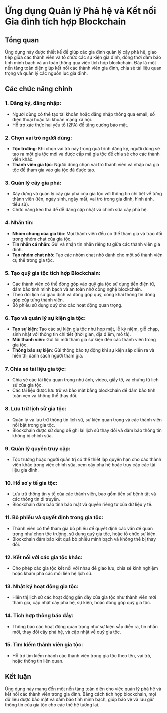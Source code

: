 # Ứng dụng Quản lý Phả hệ và Kết nối Gia đình tích hợp Blockchain

## Tổng quan

Ứng dụng này được thiết kế để giúp các gia đình quản lý cây phả hệ, giao tiếp giữa các thành viên và tổ chức các sự kiện gia đình, đồng thời đảm bảo tính minh bạch và an toàn thông qua việc tích hợp blockchain. Đây là một nền tảng toàn diện giúp kết nối các thành viên gia đình, chia sẻ tài liệu quan trọng và quản lý các nguồn lực gia đình.

## Các chức năng chính

### 1. Đăng ký, đăng nhập:
- Người dùng có thể tạo tài khoản hoặc đăng nhập thông qua email, số điện thoại hoặc tài khoản mạng xã hội.
- Hỗ trợ xác thực hai yếu tố (2FA) để tăng cường bảo mật.

### 2. Chọn vai trò người dùng:
- **Tộc trưởng**: Khi chọn vai trò này trong quá trình đăng ký, người dùng sẽ tạo ra một gia tộc mới và được cấp mã gia tộc để chia sẻ cho các thành viên khác.
- **Thành viên gia tộc**: Người dùng chọn vai trò thành viên và nhập mã gia tộc để tham gia vào gia tộc đã được tạo.

### 3. Quản lý cây gia phả:
- Xây dựng và quản lý cây gia phả của gia tộc với thông tin chi tiết về từng thành viên (tên, ngày sinh, ngày mất, vai trò trong gia đình, hình ảnh, tiểu sử).
- Chức năng kéo thả để dễ dàng cập nhật và chỉnh sửa cây phả hệ.

### 4. Nhắn tin:
- **Nhóm chung của gia tộc**: Mọi thành viên đều có thể tham gia và trao đổi trong nhóm chat của gia tộc.
- **Tin nhắn cá nhân**: Gửi và nhận tin nhắn riêng tư giữa các thành viên gia đình.
- **Tạo nhóm chat nhỏ**: Tạo các nhóm chat nhỏ dành cho một số thành viên cụ thể trong gia tộc.

### 5. Tạo quỹ gia tộc tích hợp Blockchain:
- Các thành viên có thể đóng góp vào quỹ gia tộc sử dụng tiền điện tử, đảm bảo tính minh bạch và an toàn nhờ công nghệ blockchain.
- Theo dõi lịch sử giao dịch và đóng góp quỹ, công khai thông tin đóng góp của từng thành viên.
- Bỏ phiếu sử dụng quỹ cho các hoạt động quan trọng.

### 6. Tạo và quản lý sự kiện gia tộc:
- **Tạo sự kiện**: Tạo các sự kiện gia tộc như họp mặt, lễ kỷ niệm, giỗ chạp, sinh nhật với thông tin chi tiết (thời gian, địa điểm, mô tả).
- **Mời thành viên**: Gửi lời mời tham gia sự kiện đến các thành viên trong gia tộc.
- **Thông báo sự kiện**: Gửi thông báo tự động khi sự kiện sắp diễn ra và hiển thị danh sách người tham gia.

### 7. Chia sẻ tài liệu gia tộc:
- Chia sẻ các tài liệu quan trọng như ảnh, video, giấy tờ, và chứng từ lịch sử của gia tộc.
- Các tài liệu được lưu trữ và bảo mật bằng blockchain để đảm bảo tính toàn vẹn và không thể thay đổi.

### 8. Lưu trữ lịch sử gia tộc:
- Quản lý và lưu trữ thông tin lịch sử, sự kiện quan trọng và các thành viên nổi bật trong gia tộc.
- Blockchain được sử dụng để ghi lại lịch sử thay đổi và đảm bảo thông tin không bị chỉnh sửa.

### 9. Quản lý quyền truy cập:
- Tộc trưởng hoặc người quản trị có thể thiết lập quyền hạn cho các thành viên khác trong việc chỉnh sửa, xem cây phả hệ hoặc truy cập các tài liệu gia đình.

### 10. Hồ sơ y tế gia tộc:
- Lưu trữ thông tin y tế của các thành viên, bao gồm tiền sử bệnh tật và các thông tin di truyền.
- Blockchain đảm bảo tính bảo mật và quyền riêng tư của dữ liệu y tế.

### 11. Bỏ phiếu và quyết định trong gia tộc:
- Thành viên có thể tham gia bỏ phiếu để quyết định các vấn đề quan trọng như chọn tộc trưởng, sử dụng quỹ gia tộc, hoặc tổ chức sự kiện.
- Blockchain đảm bảo kết quả bỏ phiếu minh bạch và không thể bị thay đổi.

### 12. Kết nối với các gia tộc khác:
- Cho phép các gia tộc kết nối với nhau để giao lưu, chia sẻ kinh nghiệm hoặc khám phá các mối liên hệ lịch sử.

### 13. Nhật ký hoạt động gia tộc:
- Hiển thị lịch sử các hoạt động gần đây của gia tộc như thành viên mới tham gia, cập nhật cây phả hệ, sự kiện, hoặc đóng góp quỹ gia tộc.

### 14. Tích hợp thông báo đẩy:
- Thông báo các hoạt động quan trọng như sự kiện sắp diễn ra, tin nhắn mới, thay đổi cây phả hệ, và cập nhật về quỹ gia tộc.

### 15. Tìm kiếm thành viên gia tộc:
- Hỗ trợ tìm kiếm nhanh các thành viên trong gia tộc theo tên, vai trò, hoặc thông tin liên quan.

## Kết luận

Ứng dụng này mang đến một nền tảng toàn diện cho việc quản lý phả hệ và kết nối các thành viên trong gia đình. Bằng cách tích hợp blockchain, mọi dữ liệu được bảo mật và đảm bảo tính minh bạch, giúp bảo vệ và lưu giữ thông tin của gia tộc cho các thế hệ tương lai.

